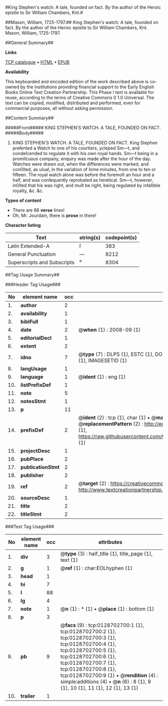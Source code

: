 #King Stephen's watch: A tale, founded on fact. By the author of the Heroic epistle to Sir William Chambers, Knt.#

##Mason, William, 1725-1797.##
King Stephen's watch: A tale, founded on fact. By the author of the Heroic epistle to Sir William Chambers, Knt.
Mason, William, 1725-1797.

##General Summary##

**Links**

[TCP catalogue](http://www.ota.ox.ac.uk/tcp/)  • 
[HTML](http://tei.it.ox.ac.uk/tcp/Texts-HTML/free/004/004771828.html)  • 
[EPUB](http://tei.it.ox.ac.uk/tcp/Texts-EPUB/free/004/004771828.epub)

**Availability**

This keyboarded and encoded edition of the
	       work described above is co-owned by the institutions
	       providing financial support to the Early English Books
	       Online Text Creation Partnership. This Phase I text is
	       available for reuse, according to the terms of Creative
	       Commons 0 1.0 Universal. The text can be copied,
	       modified, distributed and performed, even for
	       commercial purposes, all without asking permission.


##Content Summary##

#####Front#####
KING STEPHEN'S WATCH. A TALE, FOUNDED ON FACT.
#####Body#####

1. KING STEPHEN'S WATCH. A TALE, FOUNDED ON FACT. King Stephen preſented a Watch to one of his courtiers, ycleped Sm—t, and condeſcended to regulate it with his own royal hands. Sm—t being in a promiſcuous company, enquiry was made after the hour of the day. Watches were drawn out, when the differences were marked, and conſiſted, as uſual, in the variation of ſome minutes, from one to ten or fifteen. The royal watch alone was before the foremoſt an hour and a half, and was conſequently reprobated as heretical. Sm—t, however, inſiſted that his was right, and muſt be right, being regulated by infallible royalty, &c. &c.

**Types of content**

  * There are 88 **verse** lines!
  * Oh, Mr. Jourdain, there is **prose** in there!

**Character listing**


|Text|string(s)|codepoint(s)|
|---|---|---|
|Latin Extended-A|ſ|383|
|General Punctuation|—|8212|
|Superscripts             and Subscripts|⁰|8304|

##Tag Usage Summary##

###Header Tag Usage###

|No|element name|occ|attributes|
|---|---|---|---|
|1.|__author__|2||
|2.|__availability__|1||
|3.|__biblFull__|1||
|4.|__date__|2| @__when__ (1) : 2008-09 (1)|
|5.|__editorialDecl__|1||
|6.|__extent__|2||
|7.|__idno__|7| @__type__ (7) : DLPS (1), ESTC (1), DOCNO (1), TCP (1), GALEDOCNO (1), CONTENTSET (1), IMAGESETID (1)|
|8.|__langUsage__|1||
|9.|__language__|1| @__ident__ (1) : eng (1)|
|10.|__listPrefixDef__|1||
|11.|__note__|5||
|12.|__notesStmt__|1||
|13.|__p__|11||
|14.|__prefixDef__|2| @__ident__ (2) : tcp (1), char (1)  •  @__matchPattern__ (2) : ([0-9\-]+):([0-9IVX]+) (1), (.+) (1)  •  @__replacementPattern__ (2) : http://eebo.chadwyck.com/downloadtiff?vid=$1&page=$2 (1), https://raw.githubusercontent.com/textcreationpartnership/Texts/master/tcpchars.xml#$1 (1)|
|15.|__projectDesc__|1||
|16.|__pubPlace__|2||
|17.|__publicationStmt__|2||
|18.|__publisher__|2||
|19.|__ref__|2| @__target__ (2) : https://creativecommons.org/publicdomain/zero/1.0/ (1), http://www.textcreationpartnership.org/docs/. (1)|
|20.|__sourceDesc__|1||
|21.|__title__|2||
|22.|__titleStmt__|2||


###Text Tag Usage###

|No|element name|occ|attributes|
|---|---|---|---|
|1.|__div__|3| @__type__ (3) : half_title (1), title_page (1), text (1)|
|2.|__g__|1| @__ref__ (1) : char:EOLhyphen (1)|
|3.|__head__|1||
|4.|__hi__|7||
|5.|__l__|88||
|6.|__lg__|4||
|7.|__note__|1| @__n__ (1) : * (1)  •  @__place__ (1) : bottom (1)|
|8.|__p__|3||
|9.|__pb__|9| @__facs__ (9) : tcp:0128702700:1 (1), tcp:0128702700:2 (1), tcp:0128702700:3 (1), tcp:0128702700:4 (1), tcp:0128702700:5 (1), tcp:0128702700:6 (1), tcp:0128702700:7 (1), tcp:0128702700:8 (1), tcp:0128702700:9 (1)  •  @__rendition__ (4) : simple:additions (4)  •  @__n__ (6) : 8 (1), 9 (1), 10 (1), 11 (1), 12 (1), 13 (1)|
|10.|__trailer__|1||
